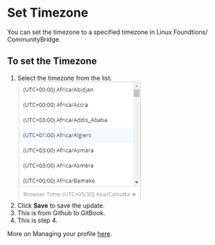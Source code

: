 # Set Timezone

You can set the timezone to a specified timezone in Linux Foundtions/ CommunityBridge.

## To set the Timezone

1. Select the timezone from the list.  ![Set Timezone](../.gitbook/assets/set-timezone.png) 
2. Click **Save** to save the update.
3. This is from Github to GitBook.
4. This is step 4.

More on Managing your profile [here](account-settings.md).

